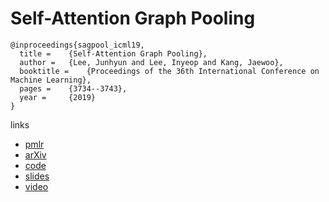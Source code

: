 # Self-Attention Graph Pooling

```
@inproceedings{sagpool_icml19,
  title = 	 {Self-Attention Graph Pooling},
  author = 	 {Lee, Junhyun and Lee, Inyeop and Kang, Jaewoo},
  booktitle = 	 {Proceedings of the 36th International Conference on Machine Learning},
  pages = 	 {3734--3743},
  year = 	 {2019}
}
```

links
- [pmlr](http://proceedings.mlr.press/v97/lee19c.html)
- [arXiv](https://arxiv.org/abs/1904.08082)
- [code](https://github.com/inyeoplee77/SAGPool)
- [slides](https://icml.cc/media/Slides/icml/2019/halla(11-11-00)-11-12-05-4517-self-attention_.pdf)
- [video](https://videoken.com/embed/UqSyCaz9wFQ?tocitem=74)
